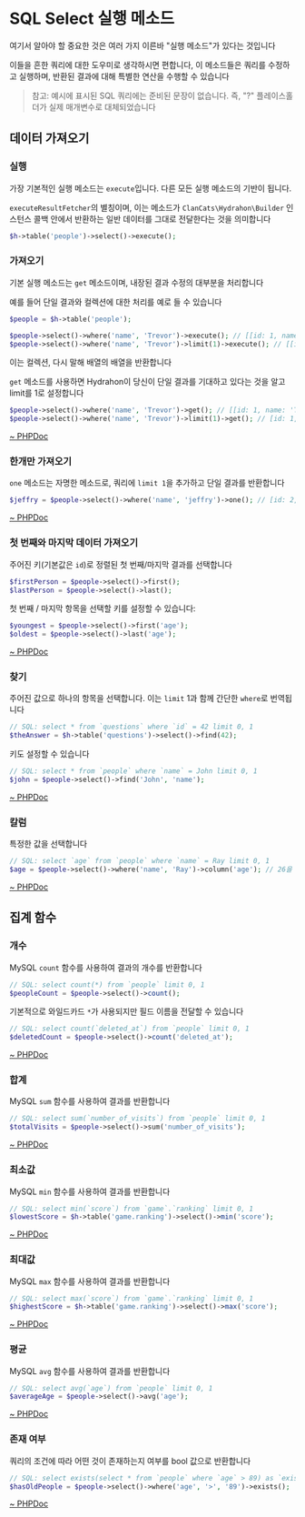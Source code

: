 # SQL Select 실행 메소드

여기서 알아야 할 중요한 것은 여러 가지 이른바 "실행 메소드"가 있다는 것입니다

이들을 흔한 쿼리에 대한 도우미로 생각하시면 편합니다, 이 메소드들은 쿼리를 수정하고 실행하며, 반환된 결과에 대해 특별한 연산을 수행할 수 있습니다

> 참고: 예시에 표시된 SQL 쿼리에는 준비된 문장이 없습니다. 즉, "?" 플레이스홀더가 실제 매개변수로 대체되었습니다

## 데이터 가져오기

### 실행

가장 기본적인 실행 메소드는 `execute`입니다. 다른 모든 실행 메소드의 기반이 됩니다.

`executeResultFetcher`의 별칭이며, 이는 메소드가 `ClanCats\Hydrahon\Builder` 인스턴스 콜백 안에서 반환하는 일반 데이터를 그대로 전달한다는 것을 의미합니다

```php
$h->table('people')->select()->execute();
```

### 가져오기

기본 실행 메소드는 `get` 메소드이며, 내장된 결과 수정의 대부분을 처리합니다

예를 들어 단일 결과와 컬렉션에 대한 처리를 예로 들 수 있습니다

```php
$people = $h->table('people');

$people->select()->where('name', 'Trevor')->execute(); // [[id: 1, name: 'Trevor']]
$people->select()->where('name', 'Trevor')->limit(1)->execute(); // [[id: 1, name: 'Trevor']]
```

이는 컬렉션, 다시 말해 배열의 배열을 반환합니다

`get` 메소드를 사용하면 Hydrahon이 당신이 단일 결과를 기대하고 있다는 것을 알고 limit를 1로 설정합니다

```php
$people->select()->where('name', 'Trevor')->get(); // [[id: 1, name: 'Trevor']]
$people->select()->where('name', 'Trevor')->limit(1)->get(); // [id: 1, name: 'Trevor']
```

[~ PHPDoc](/src/Query/Sql/Select.php#get) 

### 한개만 가져오기

`one` 메소드는 자명한 메소드로, 쿼리에 `limit 1`을 추가하고 단일 결과를 반환합니다

```php
$jeffry = $people->select()->where('name', 'jeffry')->one(); // [id: 2, name: 'jeffry']
```

[~ PHPDoc](/src/Query/Sql/Select.php#one) 

### 첫 번째와 마지막 데이터 가져오기

주어진 키(기본값은 `id`)로 정렬된 첫 번째/마지막 결과를 선택합니다

```php
$firstPerson = $people->select()->first(); 
$lastPerson = $people->select()->last();
```

첫 번째 / 마지막 항목을 선택할 키를 설정할 수 있습니다:

```php
$youngest = $people->select()->first('age');
$oldest = $people->select()->last('age');
```

[~ PHPDoc](/src/Query/Sql/Select.php#first)

### 찾기

주어진 값으로 하나의 항목을 선택합니다. 이는 `limit` 1과 함께 간단한 `where`로 번역됩니다

```php
// SQL: select * from `questions` where `id` = 42 limit 0, 1
$theAnswer = $h->table('questions')->select()->find(42);
```

키도 설정할 수 있습니다

```php
// SQL: select * from `people` where `name` = John limit 0, 1
$john = $people->select()->find('John', 'name');
```

[~ PHPDoc](/src/Query/Sql/Select.php#find)

### 칼럼

특정한 값을 선택합니다

```php
// SQL: select `age` from `people` where `name` = Ray limit 0, 1
$age = $people->select()->where('name', 'Ray')->column('age'); // 26을 반환
```

[~ PHPDoc](/src/Query/Sql/Select.php#column)

## 집계 함수

### 개수

MySQL `count` 함수를 사용하여 결과의 개수를 반환합니다

```php
// SQL: select count(*) from `people` limit 0, 1
$peopleCount = $people->select()->count();
```

기본적으로 와일드카드 `*`가 사용되지만 필드 이름을 전달할 수 있습니다

```php
// SQL: select count(`deleted_at`) from `people` limit 0, 1
$deletedCount = $people->select()->count('deleted_at');
```

[~ PHPDoc](/src/Query/Sql/Select.php#count)

### 합계

MySQL `sum` 함수를 사용하여 결과를 반환합니다

```php
// SQL: select sum(`number_of_visits`) from `people` limit 0, 1
$totalVisits = $people->select()->sum('number_of_visits');
```

[~ PHPDoc](/src/Query/Sql/Select.php#sum)

### 최소값

MySQL `min` 함수를 사용하여 결과를 반환합니다

```php
// SQL: select min(`score`) from `game`.`ranking` limit 0, 1
$lowestScore = $h->table('game.ranking')->select()->min('score');
```

[~ PHPDoc](/src/Query/Sql/Select.php#min)

### 최대값

MySQL `max` 함수를 사용하여 결과를 반환합니다

```php
// SQL: select max(`score`) from `game`.`ranking` limit 0, 1
$highestScore = $h->table('game.ranking')->select()->max('score');
```

[~ PHPDoc](/src/Query/Sql/Select.php#max)

### 평균

MySQL `avg` 함수를 사용하여 결과를 반환합니다

```php
// SQL: select avg(`age`) from `people` limit 0, 1
$averageAge = $people->select()->avg('age');
```

[~ PHPDoc](/src/Query/Sql/Select.php#avg)

### 존재 여부

쿼리의 조건에 따라 어떤 것이 존재하는지 여부를 bool 값으로 반환합니다

```php
// SQL: select exists(select * from `people` where `age` > 89) as `exists`
$hasOldPeople = $people->select()->where('age', '>', '89')->exists();
```

[~ PHPDoc](/src/Query/Sql/Select.php#exists)
